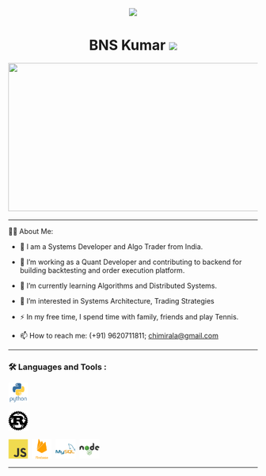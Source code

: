 <!-- <div id="header" align="center">
  <img src="https://media.giphy.com/media/M9gbBd9nbDrOTu1Mqx/giphy.gif" width="100"/>
</div> -->

<div id="badges" align="center">
  <a href="https://www.linkedin.com/in/bnskumar/">
    <img src="https://img.shields.io/badge/LinkedIn-profile-blue"/>
  </a>
</div>

<!-- <img src="https://komarev.com/ghpvc/?username=chimirala&style=flat-square&color=blue" alt=""/> -->


<div id="header_1" align="center">
  <h1>
    BNS Kumar
    <img src="https://media.giphy.com/media/hvRJCLFzcasrR4ia7z/giphy.gif" width="30px"/>
  </h1>
</div>

<div align="center">
  <img src="https://media.giphy.com/media/dWesBcTLavkZuG35MI/giphy.gif" width="600" height="300"/>
</div>

---

:technologist: About Me:
- 👋 I am a Systems Developer and Algo Trader from India.

- :telescope: I’m working as a Quant Developer and contributing to backend for building backtesting and order execution platform.

- :seedling: I’m currently learning Algorithms and Distributed Systems.

- 👀 I’m interested in Systems Architecture, Trading Strategies

- :zap: In my free time, I spend time with family, friends and play Tennis.

- :mailbox: How to reach me: (+91) 9620711811; chimirala@gmail.com


---

### :hammer_and_wrench: Languages and Tools :

<div>
  <img src="https://github.com/devicons/devicon/blob/master/icons/python/python-original-wordmark.svg" title="Python" alt="Python" width="40" height="40"/>&nbsp;

  <img src="https://github.com/devicons/devicon/blob/master/icons/rust/rust-original.svg" title="Rust" alt="Python" width="40" height="40"/>&nbsp;

  <img src="https://github.com/devicons/devicon/blob/master/icons/javascript/javascript-original.svg" title="JavaScript" alt="JavaScript" width="40" height="40"/>&nbsp;
  <img src="https://github.com/devicons/devicon/blob/master/icons/firebase/firebase-plain-wordmark.svg" title="Firebase" alt="Firebase" width="40" height="40"/>&nbsp;
  <img src="https://github.com/devicons/devicon/blob/master/icons/mysql/mysql-original-wordmark.svg" title="MySQL"  alt="MySQL" width="40" height="40"/>&nbsp;
  <img src="https://github.com/devicons/devicon/blob/master/icons/nodejs/nodejs-original-wordmark.svg" title="NodeJS" alt="NodeJS" width="40" height="40"/>&nbsp; 
</div>


---

<!-- ### :fire: My Stats : -->


